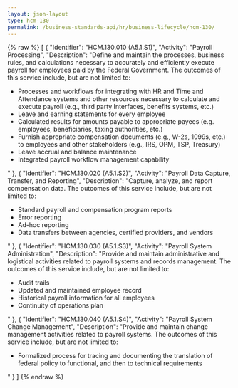 ```yaml
---
layout: json-layout
type: hcm-130
permalink: /business-standards-api/hr/business-lifecycle/hcm-130/
---
```

{% raw %}
[
 {
   "Identifier": "HCM.130.010 (A5.1.S1)",
   "Activity": "Payroll Processing",
   "Description": "Define and maintain the processes, business rules, and calculations necessary to accurately and efficiently execute payroll for employees paid by the Federal Government. The outcomes of this service include, but are not limited to:<ul><li>Processes and workflows for integrating with HR and Time and Attendance systems and other resources necessary to calculate and execute payroll (e.g., third party Interfaces, benefits systems, etc.)</li><li>Leave and earning statements for every employee</li><li>Calculated results for amounts payable to appropriate payees (e.g. employees, beneficiaries, taxing authorities, etc.)</li><li>Furnish appropriate compensation documents (e.g., W-2s, 1099s, etc.) to employees and other stakeholders (e.g., IRS, OPM, TSP, Treasury)</li><li>Leave accrual and balance maintenance</li><li>Integrated payroll workflow management capability</li></ul>"
},
 {
   "Identifier": "HCM.130.020 (A5.1.S2)",
   "Activity": "Payroll Data Capture, Transfer, and Reporting",
   "Description": "Capture, analyze, and report compensation data. The outcomes of this service include, but are not limited to:<ul><li>Standard payroll and compensation program reports</li><li>Error reporting</li><li>Ad-hoc reporting</li><li>Data transfers between agencies, certified providers, and vendors</li></ul>"
},
 {
   "Identifier": "HCM.130.030 (A5.1.S3)",
   "Activity": "Payroll System Administration",
   "Description": "Provide and maintain administrative and logistical activities related to payroll systems and records management. The outcomes of this service include, but are not limited to:<ul><li>Audit trails</li><li>Updated and maintained employee record</li><li>Historical payroll information for all employees</li><li>Continuity of operations plan</li></ul>"
 },
 {
   "Identifier": "HCM.130.040 (A5.1.S4)",
   "Activity": "Payroll System Change Management",
   "Description": "Provide and maintain change management activities related to payroll systems. The outcomes of this service include, but are not limited to:<ul><li>Formalized process for tracing and documenting the translation of federal policy to functional, and then to technical requirements</li></ul>"
 }
]
{% endraw %}